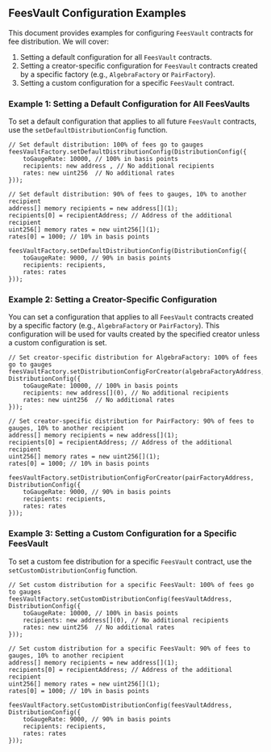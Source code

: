 ## FeesVault Configuration Examples

This document provides examples for configuring `FeesVault` contracts for fee distribution. We will cover:

1. Setting a default configuration for all `FeesVault` contracts.
2. Setting a creator-specific configuration for `FeesVault` contracts created by a specific factory (e.g., `AlgebraFactory` or `PairFactory`).
3. Setting a custom configuration for a specific `FeesVault` contract.

### Example 1: Setting a Default Configuration for All FeesVaults
To set a default configuration that applies to all future `FeesVault` contracts, use the `setDefaultDistributionConfig` function.

```solidity
// Set default distribution: 100% of fees go to gauges
feesVaultFactory.setDefaultDistributionConfig(DistributionConfig({
    toGaugeRate: 10000, // 100% in basis points
    recipients: new address , // No additional recipients
    rates: new uint256  // No additional rates
}));
```

```solidity
// Set default distribution: 90% of fees to gauges, 10% to another recipient
address[] memory recipients = new address[](1);
recipients[0] = recipientAddress; // Address of the additional recipient
uint256[] memory rates = new uint256[](1);
rates[0] = 1000; // 10% in basis points

feesVaultFactory.setDefaultDistributionConfig(DistributionConfig({
    toGaugeRate: 9000, // 90% in basis points
    recipients: recipients,
    rates: rates
}));
```

### Example 2: Setting a Creator-Specific Configuration
You can set a configuration that applies to all `FeesVault` contracts created by a specific factory (e.g., `AlgebraFactory` or `PairFactory`). This configuration will be used for vaults created by the specified creator unless a custom configuration is set.

```solidity
// Set creator-specific distribution for AlgebraFactory: 100% of fees go to gauges
feesVaultFactory.setDistributionConfigForCreator(algebraFactoryAddress, DistributionConfig({
    toGaugeRate: 10000, // 100% in basis points
    recipients: new address[](0), // No additional recipients
    rates: new uint256  // No additional rates
}));
```

```solidity
// Set creator-specific distribution for PairFactory: 90% of fees to gauges, 10% to another recipient
address[] memory recipients = new address[](1);
recipients[0] = recipientAddress; // Address of the additional recipient
uint256[] memory rates = new uint256[](1);
rates[0] = 1000; // 10% in basis points

feesVaultFactory.setDistributionConfigForCreator(pairFactoryAddress, DistributionConfig({
    toGaugeRate: 9000, // 90% in basis points
    recipients: recipients,
    rates: rates
}));
```

### Example 3: Setting a Custom Configuration for a Specific FeesVault
To set a custom fee distribution for a specific `FeesVault` contract, use the `setCustomDistributionConfig` function.

```solidity
// Set custom distribution for a specific FeesVault: 100% of fees go to gauges
feesVaultFactory.setCustomDistributionConfig(feesVaultAddress, DistributionConfig({
    toGaugeRate: 10000, // 100% in basis points
    recipients: new address[](0), // No additional recipients
    rates: new uint256  // No additional rates
}));
```

```solidity
// Set custom distribution for a specific FeesVault: 90% of fees to gauges, 10% to another recipient
address[] memory recipients = new address[](1);
recipients[0] = recipientAddress; // Address of the additional recipient
uint256[] memory rates = new uint256[](1);
rates[0] = 1000; // 10% in basis points

feesVaultFactory.setCustomDistributionConfig(feesVaultAddress, DistributionConfig({
    toGaugeRate: 9000, // 90% in basis points
    recipients: recipients,
    rates: rates
}));
```
